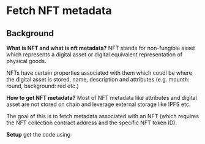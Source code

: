 # Fetch NFT metadata 

## Background

**What is NFT and what is nft metadata?**
NFT stands for non-fungible asset which represents a digital asset or digital equivalent representation of physical goods.

NFTs have certain properties associated with them which coudl be where the digital asset is stored, name, description and attributes (e.g. mounth: round, background: red etc.)

**How to get NFT metadata?**
Most of NFT metadata like attributes and digital asset are not stored on chain and leverage external storage like IPFS etc.

The goal of this is to fetch metadata associated with an NFT (which requires the NFT collection contract address and the specific NFT token ID). 

**Setup**
get the code using 